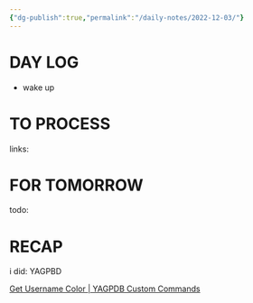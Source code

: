 ```yaml
---
{"dg-publish":true,"permalink":"/daily-notes/2022-12-03/"}
---
```



# DAY LOG
- wake up
# TO PROCESS

links:

# FOR TOMORROW

todo:

# RECAP

i did: YAGPBD

[Get Username Color | YAGPDB Custom Commands](https://yagpdb-cc.github.io/code-snippets/get-username-color)

